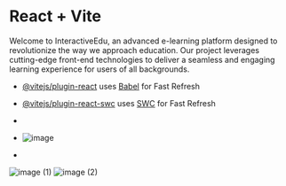 # React + Vite

Welcome to InteractiveEdu, an advanced e-learning platform designed to revolutionize the way we approach education. Our project leverages cutting-edge front-end technologies to deliver a seamless and engaging learning experience for users of all backgrounds.

- [@vitejs/plugin-react](https://github.com/vitejs/vite-plugin-react/blob/main/packages/plugin-react/README.md) uses [Babel](https://babeljs.io/) for Fast Refresh
- [@vitejs/plugin-react-swc](https://github.com/vitejs/vite-plugin-react-swc) uses [SWC](https://swc.rs/) for Fast Refresh

- 

- ![image](https://github.com/likithkumar03/-learningsphere/assets/99890928/9f4c76ed-5d1b-4df7-be8c-8d16e6f6a319)

- 

![image (1)](https://github.com/likithkumar03/-learningsphere/assets/99890928/5a58af8f-223e-45a2-b5e1-f85928fa3f18)
![image (2)](https://github.com/likithkumar03/-learningsphere/assets/99890928/a743ff46-ca93-4a0a-8d82-d8dc99ce04af)
